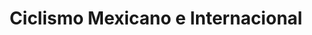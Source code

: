 ---
title: "Ciclismo Mexicano e Internacional"
url: /xalapa/ciclismo-mexicano-e-internacional/
shop: Fahrrad
---